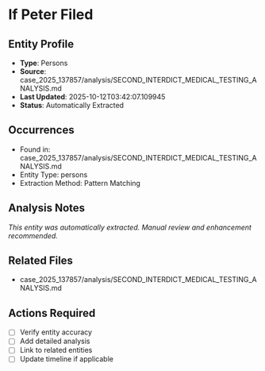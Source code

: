 # If Peter Filed

## Entity Profile
- **Type**: Persons
- **Source**: case_2025_137857/analysis/SECOND_INTERDICT_MEDICAL_TESTING_ANALYSIS.md
- **Last Updated**: 2025-10-12T03:42:07.109945
- **Status**: Automatically Extracted

## Occurrences
- Found in: case_2025_137857/analysis/SECOND_INTERDICT_MEDICAL_TESTING_ANALYSIS.md
- Entity Type: persons
- Extraction Method: Pattern Matching

## Analysis Notes
*This entity was automatically extracted. Manual review and enhancement recommended.*

## Related Files
- case_2025_137857/analysis/SECOND_INTERDICT_MEDICAL_TESTING_ANALYSIS.md

## Actions Required
- [ ] Verify entity accuracy
- [ ] Add detailed analysis
- [ ] Link to related entities
- [ ] Update timeline if applicable
